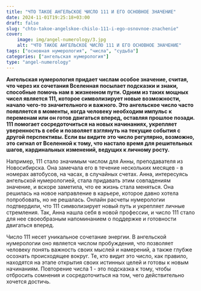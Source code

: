 ```yaml
---
title: "ЧТО ТАКОЕ АНГЕЛЬСКОЕ ЧИСЛО 111 И ЕГО ОСНОВНОЕ ЗНАЧЕНИЕ"
date: 2024-11-01T19:25:18+03:00
draft: false
slug: "chto-takoe-angelskoe-chislo-111-i-ego-osnovnoe-znachenie"
cover:
    image: img/angel-numerology/3.jpg
    alt: "ЧТО ТАКОЕ АНГЕЛЬСКОЕ ЧИСЛО 111 И ЕГО ОСНОВНОЕ ЗНАЧЕНИЕ"
tags: ["основная нумерология", "числа", "судьба"]
categories: ["ангельская нумерология"]
type: "angel-numerology"
---
```


**Ангельская нумерология придает числам особое значение, считая, что через их сочетания Вселенная посылает подсказки и знаки, способные помочь нам в жизненном пути. Одним из таких мощных чисел является 111, которое символизирует новые возможности, начало чего-то значительного и важного. Это ангельское число часто появляется в моменты, когда человеку необходим импульс к переменам или он готов двигаться вперед, оставляя прошлое позади. 111 помогает сосредоточиться на новых начинаниях, укрепляет уверенность в себе и позволяет взглянуть на текущие события с другой перспективы. Если вы видите это число регулярно, возможно, это сигнал от Вселенной к тому, что настало время для решительных шагов, кардинальных изменений, ведущих к личному росту.**

Например, 111 стало значимым числом для Анны, преподавателя из Новосибирска. Она замечала его в течение нескольких месяцев - в номерах автобусов, на часах, в случайных счетах. Анна, интересуясь ангельской нумерологией, стала придавать этим совпадениям значение, и вскоре заметила, что ее жизнь стала меняться. Она решилась на новое направление в карьере, которое давно хотела попробовать, но не решалась. Онлайн расчеты нумерологии подтвердили, что 111 символизирует новый путь и укрепляет личные стремления. Так, Анна нашла себя в новой профессии, и число 111 стало для нее своеобразным напоминанием о поддержке и готовности двигаться вперед.

Число 111 несет уникальное сочетание энергии. В ангельской нумерологии оно является числом пробуждения, что позволяет человеку понять важность своих мыслей и намерений, а также глубже осознать происходящее вокруг. Те, кто видит это число, как правило, находятся на этапе открытия своих истинных целей и готовы к новым начинаниям. Повторение числа 1 - это подсказка к тому, чтобы отбросить сомнения и сосредоточиться на том, чего действительно хочется достичь.
